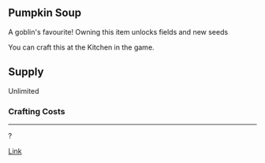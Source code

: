 ## Pumpkin Soup

A goblin's favourite! Owning this item unlocks fields and new seeds

You can craft this at the Kitchen in the game.

## Supply

Unlimited

### Crafting Costs

---

?

[Link](https://docs.sunflower-land.com/crafting-guide)
